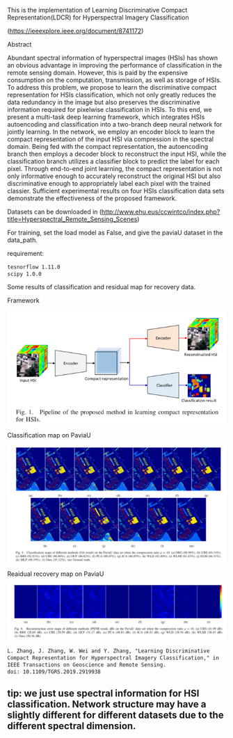 This is the implementation of Learning Discriminative Compact Representation(LDCR) for Hyperspectral Imagery Classification

(https://ieeexplore.ieee.org/document/8741172)

Abstract

Abundant spectral information of hyperspectral images (HSIs) has shown an obvious advantage in improving the performance of classification in the remote sensing domain. However, this is paid by the expensive consumption on the computation, transmission, as well as storage of HSIs. To address this problem, we propose to learn the discriminative compact representation for HSIs classification, which not only greatly reduces the data redundancy in the image but also preserves the discriminative information required for pixelwise classification in HSIs. To this end, we present a multi-task deep learning framework, which integrates HSIs autoencoding and classification into a two-branch deep neural network for jointly learning. In the network, we employ an encoder block to learn the compact representation of the input HSI via compression in the spectral domain. Being fed with the compact representation, the autoencoding branch then employs a decoder block to reconstruct the input HSI, while the classification branch utilizes a classifier block to predict the label for each pixel. Through end-to-end joint learning, the compact representation is not only informative enough to accurately reconstruct the original HSI but also discriminative enough to appropriately label each pixel with the trained classier. Sufficient experimental results on four HSIs classification data sets demonstrate the effectiveness of the proposed framework.



Datasets can be downloaded in (http://www.ehu.eus/ccwintco/index.php?title=Hyperspectral_Remote_Sensing_Scenes)

For training, set the load model as False, and give the paviaU dataset in the data_path.

requirement:
```
tesnorflow 1.11.0
scipy 1.0.0
```

Some results of classification and residual map for recovery data.

Framework

![framework](pic/framework.png)

Classification map on PaviaU

![classification map](pic/classificationmap.png)

Reaidual recovery map on PaviaU

![residual map](pic/residualmap.png)


```
L. Zhang, J. Zhang, W. Wei and Y. Zhang, "Learning Discriminative Compact Representation for Hyperspectral Imagery Classification," in IEEE Transactions on Geoscience and Remote Sensing.
doi: 10.1109/TGRS.2019.2919938
```

## tip: we just use spectral information for HSI classification. Network structure may have a slightly different for different datasets due to the different spectral dimension.